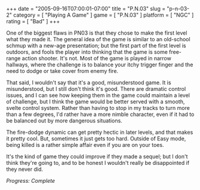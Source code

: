 +++
date = "2005-09-16T07:00:01-07:00"
title = "P.N.03"
slug = "p-n-03-2"
category = [ "Playing A Game" ]
game = [ "P.N.03" ]
platform = [ "NGC" ]
rating = [ "Bad" ]
+++

One of the biggest flaws in PN03 is that they chose to make the first level what they made it. The general idea of the game is similar to an old-school schmup with a new-age presentation; but the first part of the first level is outdoors, and fools the player into thinking that the game is some free-range action shooter. It's not. Most of the game is played in narrow hallways, where the challenge is to balance your itchy trigger finger and the need to dodge or take cover from enemy fire.

That said, I wouldn't say that it's a good, misunderstood game. It is misunderstood, but I still don't think it's good. There are dramatic control issues, and I can see how keeping them in the game could maintain a level of challenge, but I think the game would be better served with a smooth, svelte control system. Rather than having to stop in my tracks to turn more than a few degrees, I'd rather have a more nimble character, even if it had to be balanced out by more dangerous situations.

The fire-dodge dynamic can get pretty hectic in later levels, and that makes it pretty cool. But, sometimes it just gets too hard. Outside of Easy mode, being killed is a rather simple affair even if you are on your toes.

It's the kind of game they could improve if they made a sequel; but I don't think they're going to, and to be honest I wouldn't really be disappointed if they never did.

<i>Progress: Complete</i>